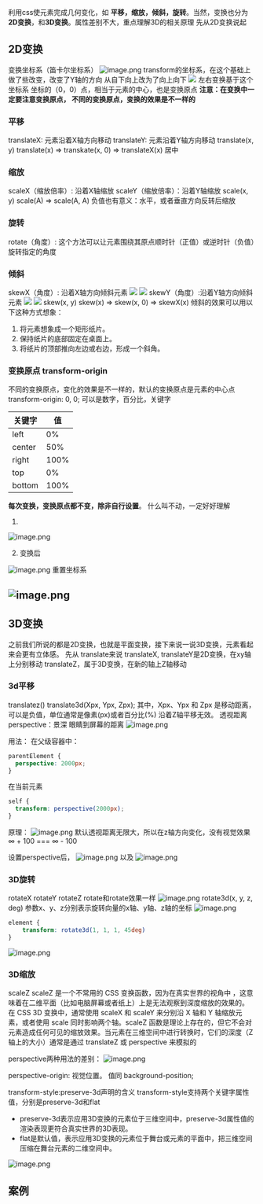 利用css使元素完成几何变化，如 **平移，缩放，倾斜，旋转**。当然，变换也分为**2D变换**，和**3D变换**。属性差别不大，重点理解3D的相关原理
先从2D变换说起

## 2D变换
变换坐标系（笛卡尔坐标系）
![image.png](https://cdn.nlark.com/yuque/0/2023/png/647071/1700722646237-a9891b6f-d901-4d05-bda9-8d2251104ac3.png#averageHue=%23fcfcfc&clientId=u9a7ab434-eba5-4&from=paste&height=1199&id=u17828dc3&originHeight=1199&originWidth=1192&originalType=binary&ratio=1&rotation=0&showTitle=false&size=225462&status=done&style=none&taskId=u62f13942-5874-4b44-92c1-dfe17efd312&title=&width=1192)
transform的坐标系，在这个基础上做了些改变，改变了Y轴的方向 从自下向上改为了向上向下
![](https://cdn.nlark.com/yuque/0/2023/png/647071/1700722943132-90eaf1c8-22c9-443f-b715-ce80f765b637.png#averageHue=%23fdfdfd&clientId=u9a7ab434-eba5-4&from=paste&id=u341428a2&originHeight=436&originWidth=531&originalType=url&ratio=1&rotation=0&showTitle=false&status=done&style=none&taskId=ue2172145-18ad-477d-a617-2fd4965459a&title=)
左右变换基于这个坐标系
坐标的（0，0）点，相当于元素的中心，也是变换原点
**注意：在变换中一定要注意变换原点， 不同的变换原点，变换的效果是不一样的**
###  平移
translateX: 元素沿着X轴方向移动 
translateY: 元素沿着Y轴方向移动
translate(x, y) 
translate(x) => transkate(x, 0) => translateX(x)
居中
### 缩放
scaleX（缩放倍率）:  沿着X轴缩放
scaleY（缩放倍率）：沿着Y轴缩放
scale(x, y)
scale(A) => scale(A, A)
负值也有意义：水平，或者垂直方向反转后缩放
### 旋转
rotate（角度）: 这个方法可以让元素围绕其原点顺时针（正值）或逆时针（负值）旋转指定的角度
### 倾斜
skewX（角度）: 沿着X轴方向倾斜元素
![](https://cdn.nlark.com/yuque/__latex/cb4315276caa6c4df57edf88001bb380.svg#card=math&code=x%27%20%3D%20x%20%2B%20y%20%2A%20tan%28%CE%B8%29%0A&id=X52Em)
![](https://cdn.nlark.com/yuque/__latex/305c91b52419227161b41626a6912960.svg#card=math&code=y%27%20%3D%20y&id=nHZkL)
skewY（角度）:沿着Y轴方向倾斜元素
![](https://cdn.nlark.com/yuque/__latex/047217ca669dd7acf1c747467d93b25b.svg#card=math&code=x%27%20%3D%20x%0A&id=Yz5Sn)
![](https://cdn.nlark.com/yuque/__latex/00ae8163c3f8aa00c4d9bc6bc7e8f2ce.svg#card=math&code=y%27%20%3D%20y%20%2B%20%2B%20x%20%2A%20tan%28%CE%B8%29&id=nCNv5)
skew(x, y)
skew(x) => skew(x, 0) => skewX(x)
倾斜的效果可以用以下这种方式想象：

1. 将元素想象成一个矩形纸片。
2. 保持纸片的底部固定在桌面上。
3. 将纸片的顶部推向左边或右边，形成一个斜角。
### 变换原点 transform-origin
不同的变换原点，变化的效果是不一样的，默认的变换原点是元素的中心点
transform-origin: 0, 0;
可以是数字，百分比，关键字

| 关键字 | 值 |
| --- | --- |
| left | 0% |
| center | 50% |
| right | 100% |
| top | 0% |
| bottom | 100% |

**每次变换，变换原点都不变，除非自行设置**。
什么叫不动，一定好好理解

1. 


![image.png](https://cdn.nlark.com/yuque/0/2023/png/647071/1700729082642-d229b786-84ac-4575-ab97-cc99edaed062.png#averageHue=%23fdfcfc&clientId=u9a7ab434-eba5-4&from=paste&height=612&id=uceada0d7&originHeight=612&originWidth=724&originalType=binary&ratio=1&rotation=0&showTitle=false&size=31662&status=done&style=none&taskId=u255e7f7d-28ae-486a-92d9-d28f571a512&title=&width=724)

2. 变换后

![image.png](https://cdn.nlark.com/yuque/0/2023/png/647071/1700729335216-aabb53c5-3b23-48ca-afaa-18adb8ac6f07.png#averageHue=%23fcfbfb&clientId=u9a7ab434-eba5-4&from=paste&height=568&id=ue3972676&originHeight=568&originWidth=603&originalType=binary&ratio=1&rotation=0&showTitle=false&size=35652&status=done&style=none&taskId=u9ccc4aa6-854d-4dfb-a8da-360d744cc4d&title=&width=603)
重置坐标系
## ![image.png](https://cdn.nlark.com/yuque/0/2023/png/647071/1700729443137-a3e00947-7f51-46ca-8e1e-e13949fb77fb.png#averageHue=%23fdfdfc&clientId=u9a7ab434-eba5-4&from=paste&height=812&id=ue7592974&originHeight=812&originWidth=1305&originalType=binary&ratio=1&rotation=0&showTitle=false&size=71199&status=done&style=none&taskId=u59074537-3381-47c6-9e5d-336e6c3ea30&title=&width=1305)
## 
 

## 3D变换
之前我们所说的都是2D变换，也就是平面变换，接下来说一说3D变换，元素看起来会更有立体感。
先从 translate来说
translateX, translateY是2D变换，在xy轴上分别移动
translateZ，属于3D变换，在新的轴上Z轴移动
### 3d平移
translatez()
translate3d(Xpx, Ypx, Zpx);
其中，Xpx、Ypx 和 Zpx 是移动距离，可以是负值，单位通常是像素(px)或者百分比(%)
沿着Z轴平移无效。
透视距离
perspective：景深
眼睛到屏幕的距离
![image.png](https://cdn.nlark.com/yuque/0/2023/png/647071/1701074340632-3b09827e-45b6-426e-9f20-63f739027685.png#averageHue=%23f2f2f2&clientId=uc73d5f64-a91b-4&from=paste&height=185&id=u617e4a78&originHeight=185&originWidth=376&originalType=binary&ratio=1&rotation=0&showTitle=false&size=14182&status=done&style=none&taskId=u6b37dfc1-1ae4-492a-aa21-fcfcd4a1385&title=&width=376)

用法： 
在父级容器中：
```css
parentElement {
  perspective: 2000px;
}
```
在当前元素
```css
self {
  transform: perspective(2000px);
}
```

原理：
![image.png](https://cdn.nlark.com/yuque/0/2023/png/647071/1701074696436-73714862-9566-44a2-aeba-50123f93423f.png#averageHue=%23fbfbfb&clientId=uc73d5f64-a91b-4&from=paste&height=516&id=u8d9fd606&originHeight=516&originWidth=648&originalType=binary&ratio=1&rotation=0&showTitle=false&size=25707&status=done&style=none&taskId=u729acdd5-fe1d-4bae-bc63-3b436dc633b&title=&width=648)
默认透视距离无限大，所以在z轴方向变化，没有视觉效果
∞ + 100 === ∞ - 100 

设置perspective后，
![image.png](https://cdn.nlark.com/yuque/0/2023/png/647071/1701074937590-f07344b0-4d1e-4507-aee5-2cd4074f71ab.png#averageHue=%23fbfbfa&clientId=uc73d5f64-a91b-4&from=paste&height=620&id=ubb8cc15f&originHeight=620&originWidth=1115&originalType=binary&ratio=1&rotation=0&showTitle=false&size=67155&status=done&style=none&taskId=ucd7569a6-faa5-4f62-8481-18a8c045d80&title=&width=1115)
以及
![image.png](https://cdn.nlark.com/yuque/0/2023/png/647071/1701075025949-d9aef185-5571-436e-84cb-2d0594882409.png#averageHue=%23faf9f8&clientId=uc73d5f64-a91b-4&from=paste&height=558&id=u94e37906&originHeight=558&originWidth=756&originalType=binary&ratio=1&rotation=0&showTitle=false&size=59723&status=done&style=none&taskId=ua3c1bbd3-f9ab-4912-b3f4-8e01fe35c5d&title=&width=756)
### 3D旋转
rotateX
rotateY
rotateZ
rotate和rotate效果一样
![image.png](https://cdn.nlark.com/yuque/0/2023/png/647071/1701076102483-aadeb253-dc8f-428b-80a1-9db4e9e4ec7e.png#averageHue=%23f9d8d8&clientId=uc73d5f64-a91b-4&from=paste&height=208&id=uf5b1edc6&originHeight=208&originWidth=740&originalType=binary&ratio=1&rotation=0&showTitle=false&size=22158&status=done&style=none&taskId=u5e4267fd-d22b-40bc-9582-06e8a4a245f&title=&width=740)
rotate3d(x, y, z, deg)
参数x、y、z分别表示旋转向量的x轴、y轴、z轴的坐标
![image.png](https://cdn.nlark.com/yuque/0/2023/png/647071/1701076252265-c70aae19-fd1c-4c7e-aed8-2b0c3a9bc4ba.png#averageHue=%23fefefe&clientId=uc73d5f64-a91b-4&from=paste&height=321&id=u5fa20493&originHeight=321&originWidth=423&originalType=binary&ratio=1&rotation=0&showTitle=false&size=7610&status=done&style=none&taskId=ub886cd04-0668-4ad5-ab42-89d23247153&title=&width=423)
```css
element {
	transform: rotate3d(1, 1, 1, 45deg)
}
```
![image.png](https://cdn.nlark.com/yuque/0/2023/png/647071/1701076277633-335fe996-0124-4100-bcbb-71b898f3ff50.png#averageHue=%23fefefe&clientId=uc73d5f64-a91b-4&from=paste&height=317&id=u349c19bf&originHeight=317&originWidth=428&originalType=binary&ratio=1&rotation=0&showTitle=false&size=10922&status=done&style=none&taskId=u45dd2e97-263b-4185-806b-6a5cae5a5dd&title=&width=428)
### 3D缩放
scaleZ
scaleZ 是一个不常用的 CSS 变换函数，因为在真实世界的视角中
，这意味着在二维平面（比如电脑屏幕或者纸上）上是无法观察到深度缩放的效果的。
在 CSS 3D 变换中，通常使用 scaleX 和 scaleY 来分别沿 X 轴和 Y 轴缩放元素，或者使用 scale 同时影响两个轴。scaleZ 函数是理论上存在的，但它不会对元素造成任何可见的缩放效果。当元素在三维空间中进行转换时，它们的深度（Z轴上的大小）通常是通过 translateZ 或 perspective 来模拟的

perspective两种用法的差别：
![image.png](https://cdn.nlark.com/yuque/0/2023/png/647071/1701143734516-da737862-890a-42b3-b7b2-63a487824cf5.png#averageHue=%23efdede&clientId=uc73d5f64-a91b-4&from=paste&height=287&id=u32239c6d&originHeight=287&originWidth=852&originalType=binary&ratio=1&rotation=0&showTitle=false&size=19830&status=done&style=none&taskId=uc03037a2-c7cb-4ea7-ba4e-1e8308f8dd0&title=&width=852)

perspective-origin: 视觉位置。
值同 background-position;

transform-style:preserve-3d声明的含义
transform-style支持两个关键字属性值，分别是preserve-3d和flat

- preserve-3d表示应用3D变换的元素位于三维空间中，preserve-3d属性值的渲染表现更符合真实世界的3D表现。
- flat是默认值，表示应用3D变换的元素位于舞台或元素的平面中，把三维空间压缩在舞台元素的二维空间中。

![image.png](https://cdn.nlark.com/yuque/0/2023/png/647071/1701143919356-f602bc16-2b6c-42b3-b5bc-bcf6e0437d52.png#averageHue=%23b5bbc8&clientId=uc73d5f64-a91b-4&from=paste&height=174&id=u3ed5605b&originHeight=174&originWidth=431&originalType=binary&ratio=1&rotation=0&showTitle=false&size=10830&status=done&style=none&taskId=u918fea58-64c7-41a3-8cc3-cffcf78f723&title=&width=431)
## 案例
